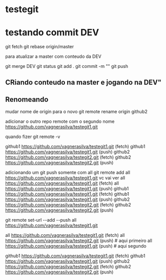 # testegit

# testando commit DEV
git fetch
git rebase origin/master

para atualizar a master com conteudo da DEV

git merge DEV
git status
git add .
git commit -m ""
git push

## CRiando conteudo na master e jogando na DEV"


## Renomeando 
mudar nome de origin para o novo
git remote rename origin github2

adicionar o outro repo remote com o segundo nome
https://github.com/vagnerasilva/testegit1.git

quando fizer git remote -v 

github1 https://github.com/vagnerasilva/testegit1.git (fetch)
github1 https://github.com/vagnerasilva/testegit1.git (push)
github2 https://github.com/vagnerasilva/testegit2.git (fetch)
github2 https://github.com/vagnerasilva/testegit2.git (push)

adicionando um git push somente com all
git remote add all https://github.com/vagnerasilva/testegit1.git
vc vai ver
all     https://github.com/vagnerasilva/testegit1.git (fetch)
all     https://github.com/vagnerasilva/testegit1.git (push)
github1 https://github.com/vagnerasilva/testegit1.git (fetch)
github1 https://github.com/vagnerasilva/testegit1.git (push)
github2 https://github.com/vagnerasilva/testegit2.git (fetch)
github2 https://github.com/vagnerasilva/testegit2.git (push)

git remote set-url --add --push all https://github.com/vagnerasilva/testegit1.git

all     https://github.com/vagnerasilva/testegit1.git (fetch)
all     https://github.com/vagnerasilva/testegit2.git (push) # aqui primeiro
all     https://github.com/vagnerasilva/testegit1.git (push) # aqui segundo

github1 https://github.com/vagnerasilva/testegit1.git (fetch)
github1 https://github.com/vagnerasilva/testegit1.git (push)
github2 https://github.com/vagnerasilva/testegit2.git (fetch)
github2 https://github.com/vagnerasilva/testegit2.git (push)
